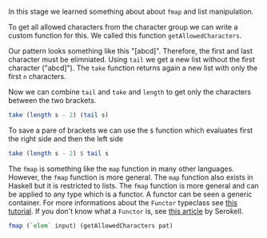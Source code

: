 In this stage we learned something about about `fmap` and list manipulation.

To get all allowed characters from the character group we can write a custom function for this.
We called this function `getAllowedCharacters`.

Our pattern looks something like this "[abcd]".
Therefore, the first and last character must be elimniated.
Using `tail` we get a new list without the first character ("abcd]").
The `take` function returns again a new list with only the first `n` characters.

Now we can combine `tail` and `take` and `length` to get only the characters between the two brackets.

```haskell
take (length s - 2) (tail s)
```

To save a pare of brackets we can use the `$` function which evaluates first the right side and then the left side
```haskell
take (length s - 2) $ tail s
```


The `fmap` is something like the `map` function in many other languages.
However, the `fmap` function is more general.
The `map` function also exists in Haskell but it is restricted to lists.
The `fmap` function is more general and can be applied to any type which is a functor.
A functor can be seen a generic container.
For more informations about the `Functor` typeclass see [this tutorial](https://mmhaskell.com/monads/functors).
If you don't know what a `Functor` is, see [this article](https://serokell.io/blog/haskell-typeclasses) by Serokell.

```haskell
fmap (`elem` input) (getAllowedCharacters pat)
```
